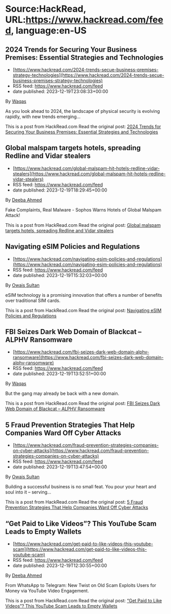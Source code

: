 # Source:HackRead, URL:https://www.hackread.com/feed, language:en-US

## 2024 Trends for Securing Your Business Premises: Essential Strategies and Technologies
 - [https://www.hackread.com/2024-trends-secue-business-premises-strategy-technologies](https://www.hackread.com/2024-trends-secue-business-premises-strategy-technologies)
 - RSS feed: https://www.hackread.com/feed
 - date published: 2023-12-19T23:08:33+00:00

<p>By <a href="https://www.hackread.com/author/hackread/" rel="nofollow">Waqas</a></p>
<p>As you look ahead to 2024, the landscape of physical security is evolving rapidly, with new trends emerging&#8230;</p>
<p>This is a post from HackRead.com Read the original post: <a href="https://www.hackread.com/2024-trends-secue-business-premises-strategy-technologies/" rel="nofollow">2024 Trends for Securing Your Business Premises: Essential Strategies and Technologies</a></p>

## Global malspam targets hotels, spreading Redline and Vidar stealers
 - [https://www.hackread.com/global-malspam-hit-hotels-redline-vidar-stealers](https://www.hackread.com/global-malspam-hit-hotels-redline-vidar-stealers)
 - RSS feed: https://www.hackread.com/feed
 - date published: 2023-12-19T18:29:45+00:00

<p>By <a href="https://www.hackread.com/author/deeba/" rel="nofollow">Deeba Ahmed</a></p>
<p>Fake Complaints, Real Malware - Sophos Warns Hotels of Global Malspam Attack!</p>
<p>This is a post from HackRead.com Read the original post: <a href="https://www.hackread.com/global-malspam-hit-hotels-redline-vidar-stealers/" rel="nofollow">Global malspam targets hotels, spreading Redline and Vidar stealers</a></p>

## Navigating eSIM Policies and Regulations
 - [https://www.hackread.com/navigating-esim-policies-and-regulations](https://www.hackread.com/navigating-esim-policies-and-regulations)
 - RSS feed: https://www.hackread.com/feed
 - date published: 2023-12-19T15:32:03+00:00

<p>By <a href="https://www.hackread.com/author/owais/" rel="nofollow">Owais Sultan</a></p>
<p>eSIM technology is a promising innovation that offers a number of benefits over traditional SIM cards.</p>
<p>This is a post from HackRead.com Read the original post: <a href="https://www.hackread.com/navigating-esim-policies-and-regulations/" rel="nofollow">Navigating eSIM Policies and Regulations</a></p>

## FBI Seizes Dark Web Domain of Blackcat – ALPHV Ransomware
 - [https://www.hackread.com/fbi-seizes-dark-web-domain-alphv-ransomware](https://www.hackread.com/fbi-seizes-dark-web-domain-alphv-ransomware)
 - RSS feed: https://www.hackread.com/feed
 - date published: 2023-12-19T13:52:51+00:00

<p>By <a href="https://www.hackread.com/author/hackread/" rel="nofollow">Waqas</a></p>
<p>But the gang may already be back with a new domain.</p>
<p>This is a post from HackRead.com Read the original post: <a href="https://www.hackread.com/fbi-seizes-dark-web-domain-alphv-ransomware/" rel="nofollow">FBI Seizes Dark Web Domain of Blackcat &#8211; ALPHV Ransomware</a></p>

## 5 Fraud Prevention Strategies That Help Companies Ward Off Cyber Attacks
 - [https://www.hackread.com/fraud-prevention-strategies-companies-on-cyber-attacks](https://www.hackread.com/fraud-prevention-strategies-companies-on-cyber-attacks)
 - RSS feed: https://www.hackread.com/feed
 - date published: 2023-12-19T13:47:54+00:00

<p>By <a href="https://www.hackread.com/author/owais/" rel="nofollow">Owais Sultan</a></p>
<p>Building a successful business is no small feat. You pour your heart and soul into it &#8211; serving&#8230;</p>
<p>This is a post from HackRead.com Read the original post: <a href="https://www.hackread.com/fraud-prevention-strategies-companies-on-cyber-attacks/" rel="nofollow">5 Fraud Prevention Strategies That Help Companies Ward Off Cyber Attacks</a></p>

## “Get Paid to Like Videos”? This YouTube Scam Leads to Empty Wallets
 - [https://www.hackread.com/get-paid-to-like-videos-this-youtube-scam](https://www.hackread.com/get-paid-to-like-videos-this-youtube-scam)
 - RSS feed: https://www.hackread.com/feed
 - date published: 2023-12-19T12:30:55+00:00

<p>By <a href="https://www.hackread.com/author/deeba/" rel="nofollow">Deeba Ahmed</a></p>
<p>From WhatsApp to Telegram: New Twist on Old Scam Exploits Users for Money via YouTube Video Engagement.</p>
<p>This is a post from HackRead.com Read the original post: <a href="https://www.hackread.com/get-paid-to-like-videos-this-youtube-scam/" rel="nofollow">&#8220;Get Paid to Like Videos&#8221;? This YouTube Scam Leads to Empty Wallets</a></p>

